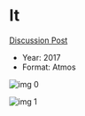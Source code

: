 # It

[Discussion Post](https://www.avsforum.com/threads/bass-eq-for-filtered-movies.2995212/post-56759666)

* Year: 2017
* Format: Atmos

![img 0](https://i.imgur.com/RfZni6U.jpg)

![img 1](https://i.imgur.com/zM4HnIE.jpg)

